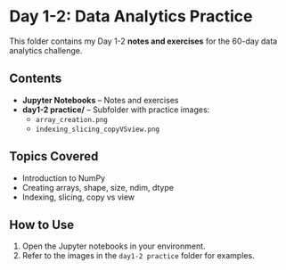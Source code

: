 # Day 1-2: Data Analytics Practice

This folder contains my Day 1-2 **notes and exercises** for the 60-day data analytics challenge.

## Contents

- **Jupyter Notebooks** – Notes and exercises
- **day1-2 practice/** – Subfolder with practice images:
  - `array_creation.png`
  - `indexing_slicing_copyVSview.png`

## Topics Covered

- Introduction to NumPy
- Creating arrays, shape, size, ndim, dtype
- Indexing, slicing, copy vs view

## How to Use

1. Open the Jupyter notebooks in your environment.
2. Refer to the images in the `day1-2 practice` folder for examples.
